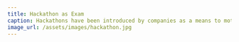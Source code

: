 ```yaml
---
title: Hackathon as Exam
caption: Hackathons have been introduced by companies as a means to motivate innovation and collaboration with external partners, but they have been so successful that they have also become a means to recruit employees and perform team work.
image_url: /assets/images/hackathon.jpg
---
```

